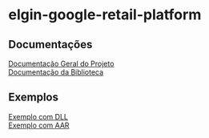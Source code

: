 # elgin-google-retail-platform

## Documentações

[Documentação Geral do Projeto](./Docs/README.md) </br>
[Documentação da Biblioteca](./Docs/Documentação_Biblioteca.pdf)

## Exemplos

[Exemplo com DLL](./Exemplo_Python/exemplo.py) </br>
[Exemplo com AAR]('./Exemplo_Android/app/src/main/java/br/com/elgin/testnapp/MainActivity.java')
